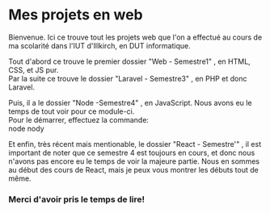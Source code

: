 # Mes projets en web

Bienvenue.
Ici ce trouve tout les projets web que l'on a effectué au cours de ma scolarité dans l'IUT d'Illkirch, en DUT informatique. <br>

Tout d'abord ce trouve le premier dossier "Web - Semestre1" , en HTML, CSS, et JS pur. <br>
Par la suite ce trouve le dossier "Laravel - Semestre3" , en PHP et donc Laravel. <br>

Puis, il a le dossier "Node -Semestre4" , en JavaScript. Nous avons eu le temps de tout voir pour ce module-ci. <br>
Pour le démarrer, effectuez la commande: <br>
node nody <br>


Et enfin, très récent mais mentionable, le dossier "React - Semestre'" , il est important de noter que ce semestre 4 est toujours en cours, et donc nous n'avons pas encore eu le temps de voir la majeure partie. Nous en sommes au début des cours de React, mais je peux vous montrer les débuts tout de même.<br>

### Merci d'avoir pris le temps de lire!

